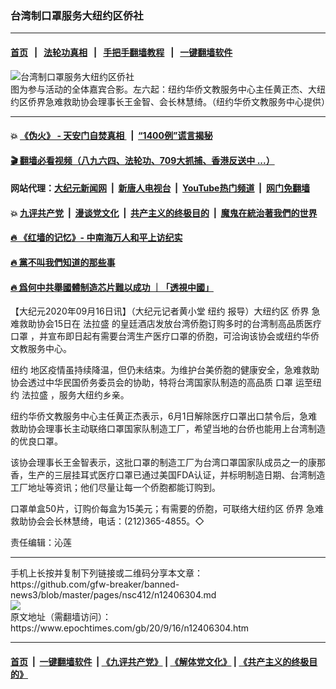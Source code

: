 ### 台湾制口罩服务大纽约区侨社
------------------------

#### [首页](https://github.com/gfw-breaker/banned-news3/blob/master/README.md) &nbsp;&nbsp;|&nbsp;&nbsp; [法轮功真相](https://github.com/begood0513/basic/blob/master/README.md)  &nbsp;&nbsp;|&nbsp;&nbsp; [手把手翻墙教程](https://github.com/gfw-breaker/guides/wiki)  &nbsp;&nbsp;|&nbsp;&nbsp; [一键翻墙软件](https://github.com/gfw-breaker/nogfw/blob/master/README.md)  



<div><img alt="台湾制口罩服务大纽约区侨社" class="attachment-djy_600_400 size-djy_600_400 wp-post-image" src="https://i.epochtimes.com/assets/uploads/2020/09/0aa3bae34e35df19f3a9799f57afbdf3-600x400.jpg"/>
<div class="caption">
 图为参与活动的全体嘉宾合影。左六起：纽约华侨文教服务中心主任黄正杰、大纽约区侨界急难救助协会理事长王金智、会长林慧绮。（纽约华侨文教服务中心提供）
</div></div><hr/>

#### 💥 [《伪火》 - 天安门自焚真相 ](http://158.247.195.190:10000/videos/blog/weihuo.html)&nbsp; |&nbsp; [“1400例”谎言揭秘  ](http://158.247.195.190:10000/videos/blog/jiexi1400.html)

#### [ 🎬  翻墙必看视频（八九六四、法轮功、709大抓捕、香港反送中 ...）](https://github.com/gfw-breaker/links/blob/master/banned.md)

#### 网站代理：[大纪元新闻网](http://158.247.195.190:10080/gb/) &nbsp;|&nbsp; [新唐人电视台](http://158.247.195.190:8808/gb/)  &nbsp;|&nbsp; [YouTube热门频道](http://158.247.195.190/youtube.html) &nbsp;|&nbsp; [网门免翻墙](http://158.247.195.190:11000/show.aspx?name=ogHome)

#### 💥 [九评共产党](http://158.247.195.190:10000/videos/res/jiuping/)&nbsp; |&nbsp; [漫谈党文化](http://158.247.195.190:10000/videos/res/mtdwh/)&nbsp; |&nbsp; [共产主义的终极目的](http://158.247.195.190:10000/videos/res/zjmd/)&nbsp; |&nbsp; [魔鬼在統治著我們的世界](http://158.247.195.190:10000/videos/res/TheSpecter/)  

#### [ 🔥  《红墙的记忆》- 中南海万人和平上访纪实](http://158.247.195.190:10000/videos/news/../legend/index.html)

#### [ 🔥  黨不叫我們知道的那些事](http://158.247.195.190:10000/videos/news/truth02.html)

#### [ 🔥  爲何中共舉國體制造芯片難以成功 ｜「透視中國」](http://158.247.195.190:10000/videos/news/don03.html)

<div><p>
 【大纪元2020年09月16日讯】（大纪元记者黄小堂
 <ok href="https://www.epochtimes.com/gb/tag/%E7%BA%BD%E7%BA%A6.html">
  纽约
 </ok>
 报导）大纽约区
 <ok href="https://www.epochtimes.com/gb/tag/%E4%BE%A8%E7%95%8C.html">
  侨界
 </ok>
 急难救助协会15日在
 <ok href="https://www.epochtimes.com/gb/tag/%E6%B3%95%E6%8B%89%E7%9B%9B.html">
  法拉盛
 </ok>
 的皇廷酒店发放台湾侨胞订购多时的台湾制高品质医疗
 <ok href="https://www.epochtimes.com/gb/tag/%E5%8F%A3%E7%BD%A9.html">
  口罩
 </ok>
 ，并宣布即日起有需要台湾生产医疗口罩的侨胞，可洽询该协会或纽约华侨文教服务中心。
</p>
<p>
 <ok href="https://www.epochtimes.com/gb/tag/%E7%BA%BD%E7%BA%A6.html">
  纽约
 </ok>
 地区疫情虽持续降温，但仍未结束。为维护台美侨胞的健康安全，急难救助协会透过中华民国侨务委员会的协助，特将台湾国家队制造的高品质
 <ok href="https://www.epochtimes.com/gb/tag/%E5%8F%A3%E7%BD%A9.html">
  口罩
 </ok>
 运至纽约
 <ok href="https://www.epochtimes.com/gb/tag/%E6%B3%95%E6%8B%89%E7%9B%9B.html">
  法拉盛
 </ok>
 ，服务大纽约乡亲。
</p>
<p>
 纽约华侨文教服务中心主任黄正杰表示，6月1日解除医疗口罩出口禁令后，急难救助协会理事长主动联络口罩国家队制造工厂，希望当地的台侨也能用上台湾制造的优良口罩。
</p>
<p>
 该协会理事长王金智表示，这批口罩的制造工厂为台湾口罩国家队成员之一的康那香，生产的三层挂耳式医疗口罩已通过美国FDA认证，并标明制造日期、台湾制造工厂地址等资讯；他们尽量让每一个侨胞都能订购到。
</p>
<p>
 口罩单盒50片，订购价每盒为15美元；有需要的侨胞，可联络大纽约区
 <ok href="https://www.epochtimes.com/gb/tag/%E4%BE%A8%E7%95%8C.html">
  侨界
 </ok>
 急难救助协会会长林慧绮，电话：(212)365-4855。◇
</p>
<p>
 责任编辑：沁莲
</p>
</div>
<hr/>
手机上长按并复制下列链接或二维码分享本文章：<br/>
https://github.com/gfw-breaker/banned-news3/blob/master/pages/nsc412/n12406304.md <br/>
<a href='https://github.com/gfw-breaker/banned-news3/blob/master/pages/nsc412/n12406304.md'><img src='https://github.com/gfw-breaker/banned-news3/blob/master/pages/nsc412/n12406304.md.png'/></a> <br/>
原文地址（需翻墙访问）：https://www.epochtimes.com/gb/20/9/16/n12406304.htm


------------------------
#### [首页](https://github.com/gfw-breaker/banned-news3/blob/master/README.md) &nbsp;|&nbsp; [一键翻墙软件](https://github.com/gfw-breaker/nogfw/blob/master/README.md) &nbsp;| [《九评共产党》](https://github.com/gfw-breaker/9ping.md/blob/master/README.md#九评之一评共产党是什么) | [《解体党文化》](https://github.com/gfw-breaker/jtdwh.md/blob/master/README.md) | [《共产主义的终极目的》](https://github.com/gfw-breaker/gczydzjmd.md/blob/master/README.md)


<img src='http://gfw-breaker.win/banned-news3/pages/nsc412/n12406304.md' width='0px' height='0px'/>